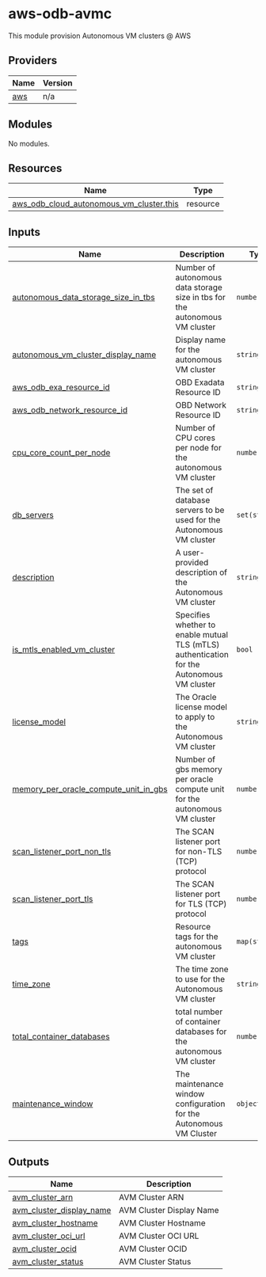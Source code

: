 # aws-odb-avmc
This module provision Autonomous VM clusters @ AWS

<!-- BEGIN_TF_DOCS -->
## Providers

| Name                                              | Version |
|---------------------------------------------------|---------|
| <a name="provider_aws"></a> [aws](#provider\_aws) | n/a     |

## Modules

No modules.

## Resources

| Name                                                                                                                                                    | Type     |
|---------------------------------------------------------------------------------------------------------------------------------------------------------|----------|
| [aws_odb_cloud_autonomous_vm_cluster.this](https://registry.terraform.io/providers/hashicorp/aws/latest/docs/resources/odb_cloud_autonomous_vm_cluster) | resource |

## Inputs

| Name                                                                                                                                                          | Description                                                                                | Type          | Default | Required |
|---------------------------------------------------------------------------------------------------------------------------------------------------------------|--------------------------------------------------------------------------------------------|---------------|---------|:--------:|
| <a name="input_autonomous_data_storage_size_in_tbs"></a> [autonomous\_data\_storage\_size\_in\_tbs](#input\_autonomous\_data\_storage\_size\_in\_tbs)         | Number of autonomous data storage size in tbs for the autonomous VM cluster                | `number`      | n/a     |   yes    |
| <a name="input_autonomous_vm_cluster_display_name"></a> [autonomous\_vm\_cluster\_display\_name](#input\_autonomous\_vm\_cluster\_display\_name)              | Display name for the autonomous VM cluster                                                 | `string`      | n/a     |   yes    |
| <a name="input_aws_odb_exa_resource_id"></a> [aws\_odb\_exa\_resource\_id](#input\_aws\_odb\_exa\_resource\_id)                                               | OBD Exadata Resource ID                                                                    | `string`      | n/a     |   yes    |
| <a name="input_aws_odb_network_resource_id"></a> [aws\_odb\_network\_resource\_id](#input\_aws\_odb\_network\_resource\_id)                                   | OBD Network Resource ID                                                                    | `string`      | n/a     |   yes    |
| <a name="input_cpu_core_count_per_node"></a> [cpu\_core\_count\_per\_node](#input\_cpu\_core\_count\_per\_node)                                               | Number of CPU cores per node for the autonomous VM cluster                                 | `number`      | n/a     |   yes    |
| <a name="input_db_servers"></a> [db\_servers](#input\_db\_servers)                                                                                            | The set of database servers to be used for the Autonomous VM cluster                       | `set(string)` | n/a     |   yes    |
| <a name="input_description"></a> [description](#input\_description)                                                                                           | A user-provided description of the Autonomous VM cluster                                   | `string`      | `null`  |    no    |
| <a name="input_is_mtls_enabled_vm_cluster"></a> [is\_mtls\_enabled\_vm\_cluster](#input\_is\_mtls\_enabled\_vm\_cluster)                                      | Specifies whether to enable mutual TLS (mTLS) authentication for the Autonomous VM cluster | `bool`        | `false` |    no    |
| <a name="input_license_model"></a> [license\_model](#input\_license\_model)                                                                                   | The Oracle license model to apply to the Autonomous VM cluster                             | `string`      | `null`  |    no    |
| <a name="input_memory_per_oracle_compute_unit_in_gbs"></a> [memory\_per\_oracle\_compute\_unit\_in\_gbs](#input\_memory\_per\_oracle\_compute\_unit\_in\_gbs) | Number of gbs memory per oracle compute unit for the autonomous VM cluster                 | `number`      | n/a     |   yes    |
| <a name="input_scan_listener_port_non_tls"></a> [scan\_listener\_port\_non\_tls](#input\_scan\_listener\_port\_non\_tls)                                      | The SCAN listener port for non-TLS (TCP) protocol                                          | `number`      | n/a     |   yes    |
| <a name="input_scan_listener_port_tls"></a> [scan\_listener\_port\_tls](#input\_scan\_listener\_port\_tls)                                                    | The SCAN listener port for TLS (TCP) protocol                                              | `number`      | n/a     |   yes    |
| <a name="input_tags"></a> [tags](#input\_tags)                                                                                                                | Resource tags for the autonomous VM cluster                                                | `map(string)` | `null`  |    no    |
| <a name="input_time_zone"></a> [time\_zone](#input\_time\_zone)                                                                                               | The time zone to use for the Autonomous VM cluster                                         | `string`      | `null`  |    no    |
| <a name="input_total_container_databases"></a> [total\_container\_databases](#input\_total\_container\_databases)                                             | total number of container databases for the autonomous VM cluster                          | `number`      | n/a     |   yes    |
| <a name="input_maintenance_window"></a> [maintenance\_window](#input\_maintenance\_window)                                                                    | The maintenance window configuration for the Autonomous VM Cluster                         | `object`      | n/a     |   yes    |

## Outputs

| Name                                                                                                               | Description              |
|--------------------------------------------------------------------------------------------------------------------|--------------------------|
| <a name="output_avm_cluster_arn"></a> [avm\_cluster\_arn](#output\_avm\_cluster\_arn)                              | AVM Cluster ARN          |
| <a name="output_avm_cluster_display_name"></a> [avm\_cluster\_display\_name](#output\_avm\_cluster\_display\_name) | AVM Cluster Display Name |
| <a name="output_avm_cluster_hostname"></a> [avm\_cluster\_hostname](#output\_avm\_cluster\_hostname)               | AVM Cluster Hostname     |
| <a name="output_avm_cluster_oci_url"></a> [avm\_cluster\_oci\_url](#output\_avm\_cluster\_oci\_url)                | AVM Cluster OCI URL      |
| <a name="output_avm_cluster_ocid"></a> [avm\_cluster\_ocid](#output\_avm\_cluster\_ocid)                           | AVM Cluster OCID         |
| <a name="output_avm_cluster_status"></a> [avm\_cluster\_status](#output\_avm\_cluster\_status)                     | AVM Cluster Status       |
<!-- END_TF_DOCS -->